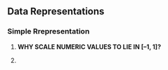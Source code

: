 



## Data Representations

### Simple Rrepresentation

1. **WHY SCALE NUMERIC VALUES TO LIE IN [–1, 1]?**

   

2. 